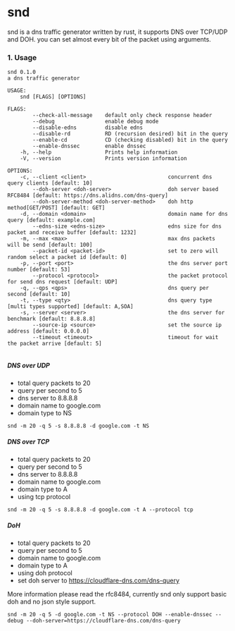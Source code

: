 # snd
snd is a dns traffic generator written by rust, it supports DNS over TCP/UDP and DOH. 
you can set almost every bit of the packet using arguments. 


### 1. Usage


```
snd 0.1.0
a dns traffic generator

USAGE:
    snd [FLAGS] [OPTIONS]

FLAGS:
        --check-all-message    default only check response header
        --debug                enable debug mode
        --disable-edns         disable edns
        --disable-rd           RD (recursion desired) bit in the query
        --enable-cd            CD (checking disabled) bit in the query
        --enable-dnssec        enable dnssec
    -h, --help                 Prints help information
    -V, --version              Prints version information

OPTIONS:
    -c, --client <client>                          concurrent dns query clients [default: 10]
        --doh-server <doh-server>                  doh server based RFC8484 [default: https://dns.alidns.com/dns-query]
        --doh-server-method <doh-server-method>    doh http method[GET/POST] [default: GET]
    -d, --domain <domain>                          domain name for dns query [default: example.com]
        --edns-size <edns-size>                    edns size for dns packet and receive buffer [default: 1232]
    -m, --max <max>                                max dns packets will be send [default: 100]
        --packet-id <packet-id>                    set to zero will random select a packet id [default: 0]
    -p, --port <port>                              the dns server port number [default: 53]
        --protocol <protocol>                      the packet protocol for send dns request [default: UDP]
    -q, --qps <qps>                                dns query per second [default: 10]
    -t, --type <qty>                               dns query type [multi types supported] [default: A,SOA]
    -s, --server <server>                          the dns server for benchmark [default: 8.8.8.8]
        --source-ip <source>                       set the source ip address [default: 0.0.0.0]
        --timeout <timeout>                        timeout for wait the packet arrive [default: 5]


```

##### DNS over UDP 

- total query packets to 20
- query per second to 5
- dns server to 8.8.8.8
- domain name to google.com
- domain type to NS 
  
```
snd -m 20 -q 5 -s 8.8.8.8 -d google.com -t NS

```


##### DNS over TCP

- total query packets to 20
- query per second to 5
- dns server to 8.8.8.8
- domain name to google.com
- domain type to A 
- using tcp protocol 


```
snd -m 20 -q 5 -s 8.8.8.8 -d google.com -t A --protocol tcp
```

##### DoH

- total query packets to 20
- query per second to 5
- domain name to google.com
- domain type to A 
- using doh protocol
- set doh server to https://cloudflare-dns.com/dns-query

More information please read the rfc8484, currently snd only support basic doh 
and no json style support.

```
snd -m 20 -q 5 -d google.com -t NS --protocol DOH --enable-dnssec --debug --doh-server=https://cloudflare-dns.com/dns-query
```